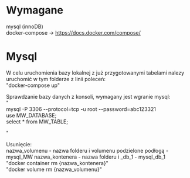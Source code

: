 # Wymagane
mysql (innoDB)  
docker-compose -> https://docs.docker.com/compose/ 

# Mysql
W celu uruchomienia bazy lokalnej z już przygotowanymi tabelami nalezy uruchomić w tym folderze z linii poleceń:  
 "docker-compose up"  
  
Sprawdzanie bazy danych z konsoli, wymagany jest wgranie mysql:   
"  
mysql -P 3306 --protocol=tcp -u root --password=abc123321  
use MW_DATABASE;  
select * from MW_TABLE;  
  
"  

Usunięcie:  
nazwa_volumenu - nazwa folderu i volumenu podzielone podłogą - mysql_MW
nazwa_kontenera - nazwa folderu i _db_1 - mysql_db_1  
 "docker container rm {nazwa_kontenera}"   
 "docker volume rm {nazwa_volumenu}"  
 


